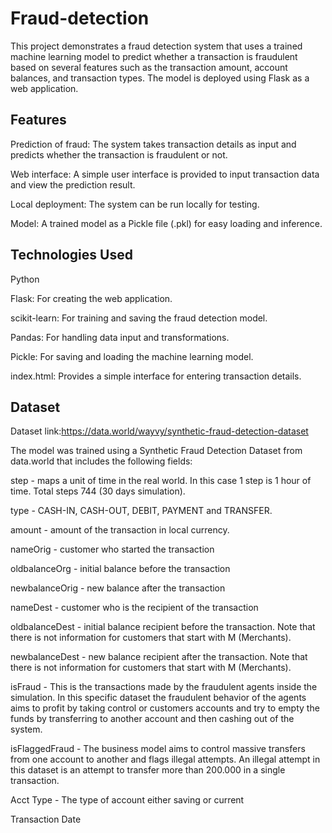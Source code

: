 # Fraud-detection
This project demonstrates a fraud detection system that uses a trained machine learning model to predict whether a transaction is fraudulent based on several features such as the transaction amount, account balances, and transaction types. The model is deployed using Flask as a web application.

## Features
Prediction of fraud: The system takes transaction details as input and predicts whether the transaction is fraudulent or not.

Web interface: A simple user interface is provided to input transaction data and view the prediction result.

Local deployment: The system can be run locally for testing.

Model: A trained model as a Pickle file (.pkl) for easy loading and inference.

## Technologies Used
Python

Flask: For creating the web application.

scikit-learn: For training and saving the fraud detection model.

Pandas: For handling data input and transformations.

Pickle: For saving and loading the machine learning model.

index.html: Provides a simple interface for entering transaction details.

## Dataset

Dataset link:https://data.world/wayvy/synthetic-fraud-detection-dataset 

The model was trained using a Synthetic Fraud Detection Dataset from data.world that includes the following fields:


step - maps a unit of time in the real world. In this case 1 step is 1 hour of time. Total steps 744 (30 days simulation).

type - CASH-IN, CASH-OUT, DEBIT, PAYMENT and TRANSFER.

amount - amount of the transaction in local currency.

nameOrig - customer who started the transaction

oldbalanceOrg - initial balance before the transaction

newbalanceOrig - new balance after the transaction

nameDest - customer who is the recipient of the transaction

oldbalanceDest - initial balance recipient before the transaction. Note that there is not information for customers that start with M (Merchants).

newbalanceDest - new balance recipient after the transaction. Note that there is not information for customers that start with M (Merchants).

isFraud - This is the transactions made by the fraudulent agents inside the simulation. In this specific dataset the fraudulent behavior of the agents aims to profit by taking control or customers accounts and try to empty the funds by transferring to another account and then cashing out of the system.

isFlaggedFraud - The business model aims to control massive transfers from one account to another and flags illegal attempts. An illegal attempt in this dataset is an attempt to transfer more than 200.000 in a single transaction.

Acct Type - The type of account either saving or current

Transaction Date
